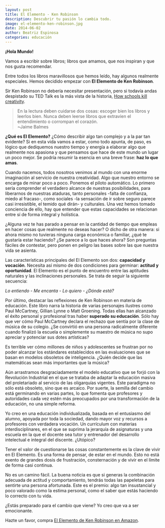 ```yaml
---
layout: post
title: El Elemento - Ken Robinson
description: Descubrir tu pasión lo cambia todo.
image: el-elemento-ken-robinson.jpg
date: 2014-06-02
author: Beatriz Espinosa
categories: educación
---
```


**¡Hola Mundo!**

Vamos a escribir sobre libros; libros que amamos, que nos inspiran y que nos
gusta recomendar.

Entre todos los libros maravillosos que hemos leído, hay algunos realmente
especiales. Hemos decidido empezar con **El Elemento de Ken Robinson**.

Sir Ken Robinson no debería necesitar presentación, pero si todavía andas
despistado su TED Talk es la más vista de la historia, [How schools kill
creativity][1].

> En la lectura deben cuidarse dos cosas: escoger bien los libros y leerlos
bien. Nunca deben leerse libros que extravíen el entendimiento o corrompan el
corazón.  
~Jaime Balmes

**¿Qué es El Elemento?** ¿Cómo describir algo tan complejo y a la par tan
evidente? Si en esta vida vamos a estar, como todo apunta, de paso, es lógico
que dediquemos nuestro tiempo y energía a elaborar algo que realmente nos
apasiona y que pensamos que hace de este mundo un lugar un poco mejor. Se podría
resumir la esencia en una breve frase: **haz lo que amas**.

Cuando nacemos, todos nosotros venimos al mundo con una enorme imaginación al
servicio de nuestra creatividad. Algo que nuestro entorno se encarga de minar
poco a poco. Ponemos el piloto automático. Lo primero sería comprender el
verdadero alcance de nuestras posibilidades, para liberarnos de nuestras
ataduras, tanto personales -falta de confianza, miedo al fracaso-, como sociales
-la sensación de ir sobre seguro parece casi irresistible, el temido qué dirán-
y culturales. Una vez hemos tomado conciencia de ello, hay que entender que
estas capacidades se relacionan entre sí de forma integral y holística.

¿Alguna vez te has parado a pensar en la cantidad de tiempo que empleas en hacer
cosas que realmente no deseas hacer? O dicho de otra manera: si ahora mismo no
tuvieras ninguna carga económica o familiar, ¿qué te gustaría estar haciendo?
¿Se parece a lo que haces ahora? Son preguntas fáciles de contestar, pero ponen
en peligro las bases sobre las que nuestra vida se asienta.

Las características principales del El Elemento son dos: **capacidad y
vocación**. Necesita así mismo de dos condiciones para germinar: **actitud y
oportunidad**. El Elemento es el punto de encuentro entre las aptitudes
naturales y las inclinaciones personales. Se trata de seguir la siguiente
secuencia:

*Lo entiendo - Me encanta - Lo quiero - ¿Dónde está?*

Por último, destacar las reflexiones de Ken Robinson en materia de educación.
Este libro narra la historia de varias personajes ilustres como Paul McCartney,
Gillian Lynne o Matt Groening. Todas ellas han alcanzado el éxito personal y
profesional tras haber **superado su educación**. Sólo hay que ver cómo Paul
McCartney declara el rechazo que sentía por la clase de música de su colegio.
¿Se convirtió en una persona radicalmente diferente cuando finalizó la escuela o
simplemente su maestro de música no supo apreciar y potenciar sus dotes
artísticas?

Es terrible ver cómo millones de niños y adolescentes se frustran por no poder
alcanzar los estándares establecidos en las evaluaciones que se basan en modelos
obsoletos de inteligencia. ¿Quién decide que las matemáticas sean más
importantes que la música?

Aún arrastramos desgraciadamente el modelo educativo que se forjó con la
Revolución Industrial en el que se trataba de adaptar la educación masiva del
proletariado al servicio de las oligarquías vigentes. Este paradigma no sólo
está obsoleto, sino que es arcaico. Por suerte, la semilla del cambio está
germinando en varias partes, lo que fomenta que profesores y autoridades cada
vez estén más preocupados por una transformación de la educación, no una simple
reforma.

Yo creo en una educación individualizada, basada en el entusiasmo del alumno,
apoyada por toda la sociedad, dando mayor voz y recursos a profesores con
verdadera vocación. Un currículum con materias interdisciplinares, en el que se
suprima la jerarquía de asignaturas y una escuela en la que el docente sea tutor
y entrenador del desarrollo intelectual e integral del discente. ¿Utópico?

Tener el valor de cuestionarse las cosas constantemente es la clave de vivir en
El Elemento. Es una forma de pensar, de estar en el mundo. Esto no está exento
de grandes dosis de frustración, consternación y de vivir en el límite de forma
casi continua.

No es un camino fácil. La buena noticia es que si generas la combinación
adecuada de actitud y comportamiento, tendrás todas las papeletas para sentirte
una persona afortunada. Este es el premio: algo tan insustancial y poco valorado
como la estima personal, como el saber que estás haciendo lo correcto con tu
vida.

¿Estás preparado para el cambio que viene? Yo creo que va a ser emocionante.

Hazte un favor, compra [El Elemento de Ken Robinson en Amazon][2].

[1]: http://www.ted.com/talks/ken_robinson_says_schools_kill_creativity
[2]: http://www.amazon.es/gp/product/8499083900/ref=as_li_ss_tl?ie=UTF8&camp=3626&creative=24822&creativeASIN=8499083900&linkCode=as2&tag=noleesbl09-21
